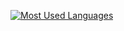 [![Most Used Languages](https://github-readme-stats.vercel.app/api/top-langs/?username=pen&layout=compact)](https://github.com/anuraghazra/github-readme-stats)
